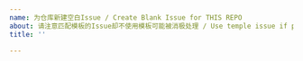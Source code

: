 ```yaml
---
name: 为仓库新建空白Issue / Create Blank Issue for THIS REPO
about: 请注意匹配模板的Issue却不使用模板可能被消极处理 / Use temple issue if possible, or your issue will be processed negatively.
title: ''

---
```


